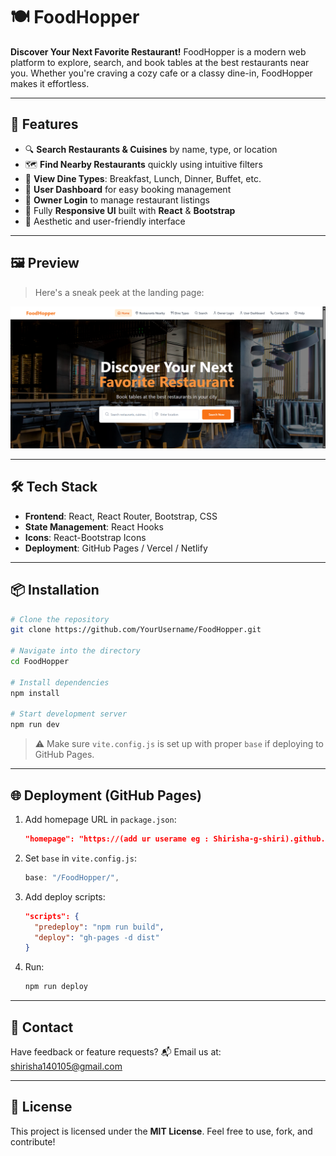 # 🍽️ FoodHopper

**Discover Your Next Favorite Restaurant!**
FoodHopper is a modern web platform to explore, search, and book tables at the best restaurants near you. Whether you're craving a cozy cafe or a classy dine-in, FoodHopper makes it effortless.

---

## 🚀 Features

* 🔍 **Search Restaurants & Cuisines** by name, type, or location
* 🗺️ **Find Nearby Restaurants** quickly using intuitive filters
* 🧾 **View Dine Types**: Breakfast, Lunch, Dinner, Buffet, etc.
* 👤 **User Dashboard** for easy booking management
* 🔐 **Owner Login** to manage restaurant listings
* 📱 Fully **Responsive UI** built with **React** & **Bootstrap**
* 🎨 Aesthetic and user-friendly interface

---

## 🖼️ Preview

> Here's a sneak peek at the landing page:

![FoodHopper Landing Page](./image.png)

---

## 🛠️ Tech Stack

* **Frontend**: React, React Router, Bootstrap, CSS
* **State Management**: React Hooks
* **Icons**: React-Bootstrap Icons
* **Deployment**: GitHub Pages / Vercel / Netlify

---

## 📦 Installation

```bash
# Clone the repository
git clone https://github.com/YourUsername/FoodHopper.git

# Navigate into the directory
cd FoodHopper

# Install dependencies
npm install

# Start development server
npm run dev
```

> ⚠️ Make sure `vite.config.js` is set up with proper `base` if deploying to GitHub Pages.

---

## 🌐 Deployment (GitHub Pages)

1. Add homepage URL in `package.json`:

   ```json
   "homepage": "https://(add ur userame eg : Shirisha-g-shiri).github.io/FoodHopper"
   ```

2. Set `base` in `vite.config.js`:

   ```js
   base: "/FoodHopper/",
   ```

3. Add deploy scripts:

   ```json
   "scripts": {
     "predeploy": "npm run build",
     "deploy": "gh-pages -d dist"
   }
   ```

4. Run:

   ```bash
   npm run deploy
   ```

---

## 📧 Contact

Have feedback or feature requests?
📬 Email us at: shirisha140105@gmail.com

---

## 📄 License

This project is licensed under the **MIT License**.
Feel free to use, fork, and contribute!

